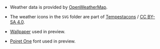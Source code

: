 * Weather data is provided by [OpenWeatherMap](http://openweathermap.org/).

* The weather icons in the `SVG` folder are part of [Tempestacons](https://github.com/zagortenay333/Tempestacons) / [CC BY-SA 4.0](https://creativecommons.org/licenses/by/4.0/).

* [Wallpaper](http://nosphere.deviantart.com/art/Ns-Wp-03-447969721) used in preview.

* [Poiret One](https://www.google.com/fonts/specimen/Poiret+One) font used in preview.
